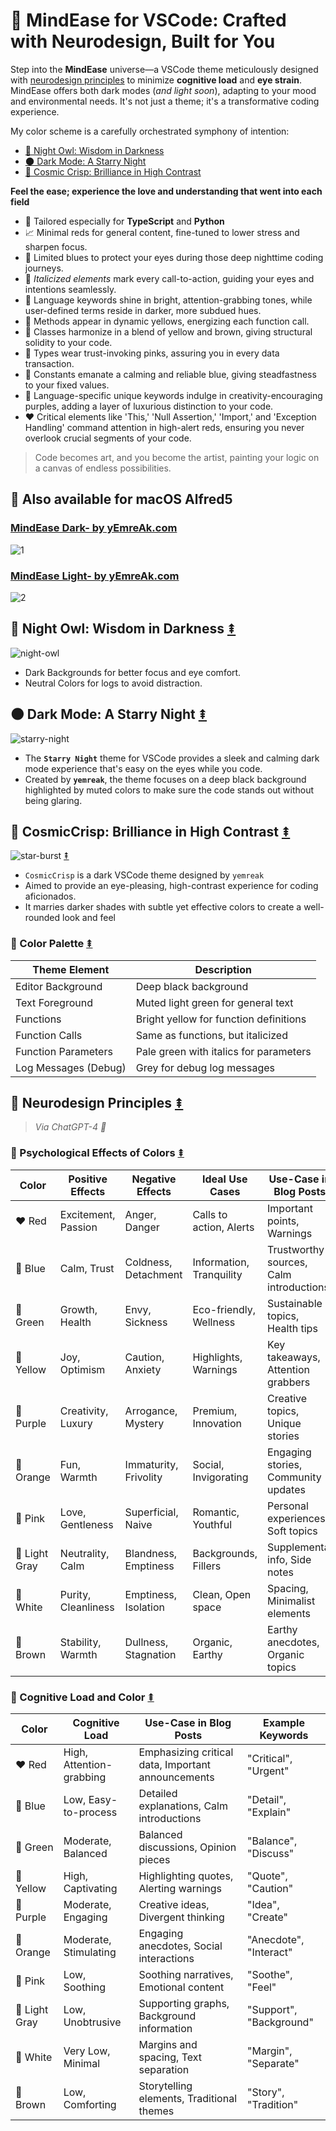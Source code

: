 # 🌱 MindEase for VSCode: Crafted with Neurodesign, Built for You

Step into the **MindEase** universe—a VSCode theme meticulously designed with [neurodesign principles](#🧠-neurodesign-principles) to minimize **cognitive load** and **eye strain**. MindEase offers both dark modes (_and light soon_), adapting to your mood and environmental needs. It's not just a theme; it's a transformative coding experience.

My color scheme is a carefully orchestrated symphony of intention:

- [🦉 Night Owl: Wisdom in Darkness](#🦉-night-owl-wisdom-in-darkness)
- [🌑 Dark Mode: A Starry Night](#🌑-dark-mode-a-starry-night)
- [🌚 Cosmic Crisp: Brilliance in High Contrast](#🌚-cosmiccrisp-brilliance-in-high-contrast)

**Feel the ease; experience the love and understanding that went into each field**

- 🌟 Tailored especially for **TypeScript** and **Python**
- 📈 Minimal reds for general content, fine-tuned to lower stress and sharpen focus.
- 🌙 Limited blues to protect your eyes during those deep nighttime coding journeys.
- 🤹 *Italicized elements* mark every call-to-action, guiding your eyes and intentions seamlessly.
- 🌟 Language keywords shine in bright, attention-grabbing tones, while user-defined terms reside in darker, more subdued hues.
- 💛 Methods appear in dynamic yellows, energizing each function call.
- 🧡 Classes harmonize in a blend of yellow and brown, giving structural solidity to your code.
- 🩷 Types wear trust-invoking pinks, assuring you in every data transaction.
- 💙 Constants emanate a calming and reliable blue, giving steadfastness to your fixed values.
- 💜 Language-specific unique keywords indulge in creativity-encouraging purples, adding a layer of luxurious distinction to your code.
- ❤️ Critical elements like 'This,' 'Null Assertion,' 'Import,' and 'Exception Handling' command attention in high-alert reds, ensuring you never overlook crucial segments of your code.

> Code becomes art, and you become the artist, painting your logic on a canvas of endless possibilities.

## 🎉 Also available for macOS Alfred5

### [MindEase Dark- by yEmreAk.com](https://www.alfredapp.com/extras/theme/2IBtxedxKX/)

![1](https://i.imgur.com/HVDPXeO.png)

### [MindEase Light- by yEmreAk.com](https://i.imgur.com/KQ7nnvq.png)

![2](https://i.imgur.com/ocgiv0l.png)

## 🦉 Night Owl: Wisdom in Darkness [⇞](#🌱-mindease-for-vscode-crafted-with-neurodesign-built-for-you)

![night-owl](https://i.imgur.com/YmiQrKC.jpg)

- Dark Backgrounds for better focus and eye comfort.
- Neutral Colors for logs to avoid distraction.

## 🌑 Dark Mode: A Starry Night [⇞](#🌱-mindease-for-vscode-crafted-with-neurodesign-built-for-you)

![starry-night](https://i.imgur.com/Yfe7K1j.jpg)

- The **`Starry Night`** theme for VSCode provides a sleek and calming dark mode experience that's easy on the eyes while you code.
- Created by **`yemreak`**, the theme focuses on a deep black background highlighted by muted colors to make sure the code stands out without being glaring.

## 🌚 CosmicCrisp: Brilliance in High Contrast [⇞](#🌱-mindease-for-vscode-crafted-with-neurodesign-built-for-you)

![star-burst](https://i.imgur.com/cL0kRNF.jpg) [⇞](#🌱-mindease-for-vscode-crafted-with-neurodesign-built-for-you)

- `CosmicCrisp` is a dark VSCode theme designed by `yemreak`
- Aimed to provide an eye-pleasing, high-contrast experience for coding aficionados.
- It marries darker shades with subtle yet effective colors to create a well-rounded look and feel

### 🎨 Color Palette [⇞](#🌱-mindease-for-vscode-crafted-with-neurodesign-built-for-you)

| Theme Element        | Description                            |
| -------------------- | -------------------------------------- |
| Editor Background    | Deep black background                  |
| Text Foreground      | Muted light green for general text     |
| Functions            | Bright yellow for function definitions |
| Function Calls       | Same as functions, but italicized      |
| Function Parameters  | Pale green with italics for parameters |
| Log Messages (Debug) | Grey for debug log messages            |

## 🧠 Neurodesign Principles [⇞](#🌱-mindease-for-vscode-crafted-with-neurodesign-built-for-you)

> _Via ChatGPT-4 🤖_

### 🎨 Psychological Effects of Colors [⇞](#🌱-mindease-for-vscode-crafted-with-neurodesign-built-for-you)

| Color        | Positive Effects    | Negative Effects      | Ideal Use Cases          | Use-Case in Blog Posts                  | Example Keywords          |
| ------------ | ------------------- | --------------------- | ------------------------ | --------------------------------------- | ------------------------- |
| ❤️ Red       | Excitement, Passion | Anger, Danger         | Calls to action, Alerts  | Important points, Warnings              | "Critical", "Alert"       |
| 💙 Blue      | Calm, Trust         | Coldness, Detachment  | Information, Tranquility | Trustworthy sources, Calm introductions | "Trust", "Calm"           |
| 💚 Green     | Growth, Health      | Envy, Sickness        | Eco-friendly, Wellness   | Sustainable topics, Health tips         | "Eco", "Wellness"         |
| 💛 Yellow    | Joy, Optimism       | Caution, Anxiety      | Highlights, Warnings     | Key takeaways, Attention grabbers       | "Highlight", "Warning"    |
| 💜 Purple    | Creativity, Luxury  | Arrogance, Mystery    | Premium, Innovation      | Creative topics, Unique stories         | "Innovative", "Exclusive" |
| 🧡 Orange    | Fun, Warmth         | Immaturity, Frivolity | Social, Invigorating     | Engaging stories, Community updates     | "Fun", "Engage"           |
| 🩷 Pink       | Love, Gentleness    | Superficial, Naive    | Romantic, Youthful       | Personal experiences, Soft topics       | "Love", "Gentle"          |
| 🩶 Light Gray | Neutrality, Calm    | Blandness, Emptiness  | Backgrounds, Fillers     | Supplemental info, Side notes           | "Neutral", "Supplement"   |
| 🤍 White     | Purity, Cleanliness | Emptiness, Isolation  | Clean, Open space        | Spacing, Minimalist elements            | "Clean", "Open"           |
| 🤎 Brown     | Stability, Warmth   | Dullness, Stagnation  | Organic, Earthy          | Earthy anecdotes, Organic topics        | "Natural", "Stable"       |

### 🤔 Cognitive Load and Color [⇞](#🌱-mindease-for-vscode-crafted-with-neurodesign-built-for-you)

| Color        | Cognitive Load           | Use-Case in Blog Posts                             | Example Keywords        |
| ------------ | ------------------------ | -------------------------------------------------- | ----------------------- |
| ❤️ Red       | High, Attention-grabbing | Emphasizing critical data, Important announcements | "Critical", "Urgent"    |
| 💙 Blue      | Low, Easy-to-process     | Detailed explanations, Calm introductions          | "Detail", "Explain"     |
| 💚 Green     | Moderate, Balanced       | Balanced discussions, Opinion pieces               | "Balance", "Discuss"    |
| 💛 Yellow    | High, Captivating        | Highlighting quotes, Alerting warnings             | "Quote", "Caution"      |
| 💜 Purple    | Moderate, Engaging       | Creative ideas, Divergent thinking                 | "Idea", "Create"        |
| 🧡 Orange    | Moderate, Stimulating    | Engaging anecdotes, Social interactions            | "Anecdote", "Interact"  |
| 🩷 Pink       | Low, Soothing            | Soothing narratives, Emotional content             | "Soothe", "Feel"        |
| 🩶 Light Gray | Low, Unobtrusive         | Supporting graphs, Background information          | "Support", "Background" |
| 🤍 White     | Very Low, Minimal        | Margins and spacing, Text separation               | "Margin", "Separate"    |
| 🤎 Brown     | Low, Comforting          | Storytelling elements, Traditional themes          | "Story", "Tradition"    |
